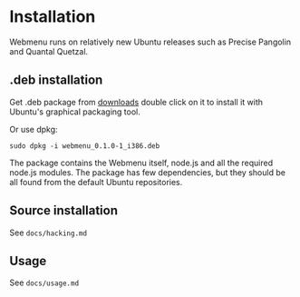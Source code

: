 # Installation

Webmenu runs on relatively new Ubuntu releases such as Precise Pangolin and Quantal Quetzal.

## .deb installation

Get .deb package from [downloads](https://github.com/opinsys/webmenu/downloads)
double click on it to install it with Ubuntu's graphical packaging tool.

Or use dpkg:

    sudo dpkg -i webmenu_0.1.0-1_i386.deb

The package contains the Webmenu itself, node.js and all the required node.js
modules. The package has few dependencies, but they should be all found from
the default Ubuntu repositories.

## Source installation

See `docs/hacking.md`

## Usage

See `docs/usage.md`